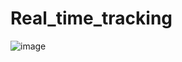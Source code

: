 # Real_time_tracking


![image](https://github.com/user-attachments/assets/36b71b30-cdb4-44f8-aa32-ab601cb98870)
